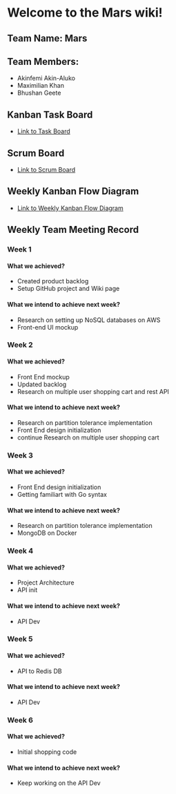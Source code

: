 # Welcome to the Mars wiki!

## Team Name: Mars
## Team Members:
* Akinfemi Akin-Aluko
* Maximilian Khan
* Bhushan Geete

## Kanban Task Board
* [Link to Task Board](https://github.com/nguyensjsu/cmpe281-mars/projects/1)

## Scrum Board
* [Link to Scrum Board](https://docs.google.com/spreadsheets/d/1l-5witHzKqrAk6PDguSmRimBODiyl23vC3I7o1znJGY/edit#gid=1067209690)

## Weekly Kanban Flow Diagram
* [Link to Weekly Kanban Flow Diagram](https://docs.google.com/spreadsheets/d/1QsAQAkkbM26nXkL4m-YrPO3oelnzG0Ibo9vUfFSNVpU/edit#gid=1756408550)

## Weekly Team Meeting Record
### Week 1
#### What we achieved?
* Created product backlog
* Setup GitHub project and Wiki page

#### What we intend to achieve next week?
* Research on setting up NoSQL databases on AWS
* Front-end UI mockup

### Week 2
#### What we achieved?
* Front End mockup
* Updated backlog
* Research on multiple user shopping cart and rest API

#### What we intend to achieve next week?
* Research on partition tolerance implementation
* Front End design initialization
* continue Research on multiple user shopping cart

### Week 3
#### What we achieved?
* Front End design initialization
* Getting familiart with Go syntax

#### What we intend to achieve next week?
* Research on partition tolerance implementation
* MongoDB on Docker

### Week 4
#### What we achieved?
* Project Architecture
* API init

#### What we intend to achieve next week?
* API Dev

### Week 5
#### What we achieved?
* API to Redis DB

#### What we intend to achieve next week?
* API Dev

### Week 6
#### What we achieved?
* Initial shopping code

#### What we intend to achieve next week?
* Keep working on the API Dev
